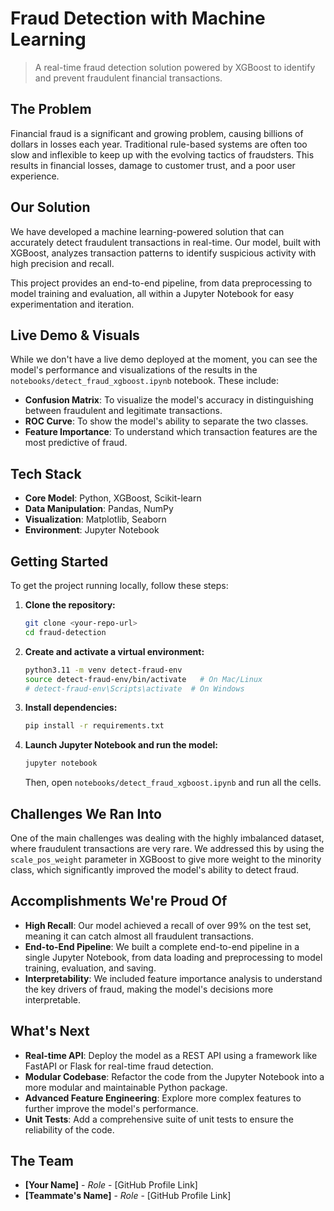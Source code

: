 # Fraud Detection with Machine Learning

> A real-time fraud detection solution powered by XGBoost to identify and prevent fraudulent financial transactions.

## The Problem

Financial fraud is a significant and growing problem, causing billions of dollars in losses each year. Traditional rule-based systems are often too slow and inflexible to keep up with the evolving tactics of fraudsters. This results in financial losses, damage to customer trust, and a poor user experience.

## Our Solution

We have developed a machine learning-powered solution that can accurately detect fraudulent transactions in real-time. Our model, built with XGBoost, analyzes transaction patterns to identify suspicious activity with high precision and recall.

This project provides an end-to-end pipeline, from data preprocessing to model training and evaluation, all within a Jupyter Notebook for easy experimentation and iteration.

## Live Demo & Visuals

While we don't have a live demo deployed at the moment, you can see the model's performance and visualizations of the results in the `notebooks/detect_fraud_xgboost.ipynb` notebook. These include:

*   **Confusion Matrix**: To visualize the model's accuracy in distinguishing between fraudulent and legitimate transactions.
*   **ROC Curve**: To show the model's ability to separate the two classes.
*   **Feature Importance**: To understand which transaction features are the most predictive of fraud.

## Tech Stack

*   **Core Model**: Python, XGBoost, Scikit-learn
*   **Data Manipulation**: Pandas, NumPy
*   **Visualization**: Matplotlib, Seaborn
*   **Environment**: Jupyter Notebook

## Getting Started

To get the project running locally, follow these steps:

1.  **Clone the repository:**
    ```bash
    git clone <your-repo-url>
    cd fraud-detection
    ```

2.  **Create and activate a virtual environment:**
    ```bash
    python3.11 -m venv detect-fraud-env
    source detect-fraud-env/bin/activate   # On Mac/Linux
    # detect-fraud-env\Scripts\activate  # On Windows
    ```

3.  **Install dependencies:**
    ```bash
    pip install -r requirements.txt
    ```

4.  **Launch Jupyter Notebook and run the model:**
    ```bash
    jupyter notebook
    ```
    Then, open `notebooks/detect_fraud_xgboost.ipynb` and run all the cells.

## Challenges We Ran Into

One of the main challenges was dealing with the highly imbalanced dataset, where fraudulent transactions are very rare. We addressed this by using the `scale_pos_weight` parameter in XGBoost to give more weight to the minority class, which significantly improved the model's ability to detect fraud.

## Accomplishments We're Proud Of

*   **High Recall**: Our model achieved a recall of over 99% on the test set, meaning it can catch almost all fraudulent transactions.
*   **End-to-End Pipeline**: We built a complete end-to-end pipeline in a single Jupyter Notebook, from data loading and preprocessing to model training, evaluation, and saving.
*   **Interpretability**: We included feature importance analysis to understand the key drivers of fraud, making the model's decisions more interpretable.

## What's Next

*   **Real-time API**: Deploy the model as a REST API using a framework like FastAPI or Flask for real-time fraud detection.
*   **Modular Codebase**: Refactor the code from the Jupyter Notebook into a more modular and maintainable Python package.
*   **Advanced Feature Engineering**: Explore more complex features to further improve the model's performance.
*   **Unit Tests**: Add a comprehensive suite of unit tests to ensure the reliability of the code.

## The Team

*   **[Your Name]** - *Role* - [GitHub Profile Link]
*   **[Teammate's Name]** - *Role* - [GitHub Profile Link]